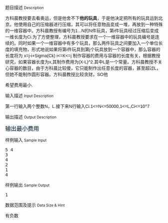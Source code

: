 <div class="panel panel-default">
<div class="area-title">
<span>
题目描述
<small>Description</small>
</span></div>
<div class="panel-body">

<p><span style="font-family: arial, verdana, helvetica, sans-serif;">方科晨教授要去看奥运，但是他舍不下<strong>他的玩具</strong>，于是他决定把所有的玩具运到北京。他使用自己的压缩器进行压缩，其可以将任意物品变成一堆，再放到一种特殊的一维容器中。方科晨教授有编号为1...N的N件玩具，第i件玩具经过压缩后变成一维长度为Ci.为了方便整理，方科晨教授要求在一个一维容器中的玩具编号是连续的。同时如果一个一维容器中有多个玩具，那么两件玩具之间要加入一个单位长度的填充物，形式地说如果将第i件玩具到第j个玩具放到一个容器中，那么容器的长度将为 x=j-i+Sigma(Ck) i&lt;=K&lt;=j 制作容器的费用与容器的长度有关，根据教授研究，如果容器长度为x,其制作费用为(X-L)^2.其中L是一个常量。方科晨教授不关心容器的数目，由于方科晨比较傻，它只能制作出任意长度的容器，甚至超过L，但她不能制作圆形容器。方科晨教授比较贪财，SO他</span></p><p><span style="font-family: arial, verdana, helvetica, sans-serif;">希望费用最小.</span></p>

</div>
</div>

<div class="panel panel-default">
<div class="area-title">
<span>
输入描述
<small>Input Description</small>
</span></div>
<div class="panel-body">
<p><span style="font-family: arial, verdana, helvetica, sans-serif;">第一行输入两个整数N，L.接下来N行输入Ci.1&lt;=N&lt;=50000,1&lt;=L,Ci&lt;=10^7</span></p>

</div>
</div>
<div  class="panel panel-default">
<div class="area-title">
<span>
输出描述
<small>Output Description</small>
</span></div>
<div class="panel-body">

<p><span style="font-family: arial, verdana, helvetica, sans-serif; font-size: 18px; background-color: rgb(228, 240, 248);">输出最小费用</span></p>

</div>
</div>


<div class="panel panel-default">
<div class="area-title">
<span>
样例输入
<small>Sample Input</small>
</span></div>
<div class="panel-body">
<p><span style="font-family: monospace;">5 4</span><br style="font-family: arial, verdana, helvetica, sans-serif;"><span style="font-family: monospace;">3</span><br style="font-family: arial, verdana, helvetica, sans-serif;"><span style="font-family: monospace;">4</span><br style="font-family: arial, verdana, helvetica, sans-serif;"><span style="font-family: monospace;">2</span><br style="font-family: arial, verdana, helvetica, sans-serif;"><span style="font-family: monospace;">1</span><br style="font-family: arial, verdana, helvetica, sans-serif;"><span style="font-family: monospace;">4</span></p>

</div>
</div>

<div class="panel panel-default">
<div class="area-title">
<span>
样例输出
<small>Sample Output</small>
</span></div>
<div class="panel-body">
<p><span style="font-family: monospace;">1</span></p>

</div>
</div>

<div class="panel panel-default">
<div class="area-title">
<span>
数据范围及提示
<small>Data Size & Hint</small>
</span></div>
<div class="panel-body">
<p>有负数</p>
</div>
</div>